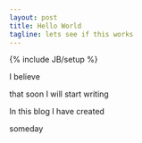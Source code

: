 ```yaml
---
layout: post
title: Hello World
tagline: lets see if this works
---
```

{% include JB/setup %}

I believe 

that soon I will start writing

In this blog I have created

someday
